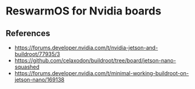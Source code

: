 
# ReswarmOS for Nvidia boards

## References

- https://forums.developer.nvidia.com/t/nvidia-jetson-and-buildroot/77935/3
- https://github.com/celaxodon/buildroot/tree/board/jetson-nano-squashed
- https://forums.developer.nvidia.com/t/minimal-working-buildroot-on-jetson-nano/169138
 
